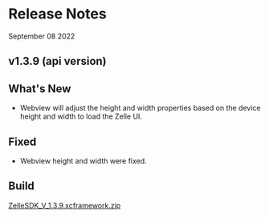 # Release Notes

September 08 2022

## v1.3.9 (api version)

## What's New

- Webview will adjust the height and width properties based on the device height and width to load the Zelle UI.

## Fixed

- Webview height and width were fixed.

## Build

[ZelleSDK_V_1.3.9.xcframework.zip](https://github.com/Fiserv/zelle-turnkey-solutions/files/11609748/ZelleSDK_V_1.3.9.xcframework.zip)
